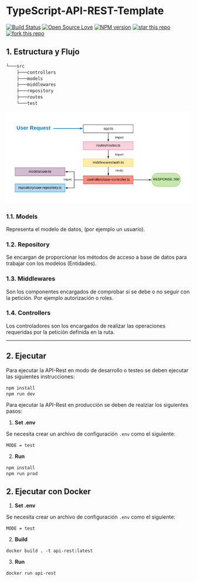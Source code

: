 # TypeScript-API-REST-Template

[![Build Status](https://travis-ci.com/antonioalfa22/TypeScript-API-REST-Template.svg?branch=master)](https://travis-ci.com/antonioalfa22/TypeScript-API-REST-Template)
[![Open Source Love](https://badges.frapsoft.com/os/mit/mit.svg?v=102)](https://github.com/ellerbrock/open-source-badge/)
[![NPM version](https://badge.fury.io/js/badge-list.svg)](https://github.com/antonioalfa22/TypeScript-API-REST-Template)
[![star this repo](http://githubbadges.com/star.svg?user=antonioalfa22&repo=TypeScript-API-REST-Template&style=flat)](https://github.com/antonioalfa22/TypeScript-API-REST-Template)
[![fork this repo](http://githubbadges.com/fork.svg?user=antonioalfa22&repo=TypeScript-API-REST-Template&style=flat)](https://github.com/antonioalfa22/TypeScript-API-REST-Template/fork)


## 1. Estructura y Flujo

```bash
└───src
    ├───controllers
    ├───models
    ├───middlewares
    ├───repository
    ├───routes
    └───test
```

![flow diagram](./flow.png)

### 1.1. Models

Representa el modelo de datos, (por ejemplo un usuario).

### 1.2. Repository

Se encargan de proporcionar los métodos de acceso a base de datos para trabajar con los modelos (Entidades).

### 1.3. Middlewares

Son los componentes encargados de comprobar si se debe o no seguir con la petición. Por ejemplo autorización o roles.

### 1.4. Controllers

Los controladores son los encargados de realizar las operaciones requeridas por la petición definida en la ruta.

_______

## 2. Ejecutar

Para ejecutar la API-Rest en modo de desarrollo o testeo se deben ejecutar las siguientes instrucciones:

```node
npm install
npm run dev
```

Para ejecutar la API-Rest en producción se deben de realziar los siguientes pasos:

1. **Set .env**

Se necesita crear un archivo de configuración `.env` como el siguiente:

```env
MODE = test
```

2. **Run**

```node
npm install
npm run prod
```

## 2. Ejecutar con Docker

1. **Set .env**

Se necesita crear un archivo de configuración `.env` como el siguiente:

```env
MODE = test
```

2. **Build**

```docker
docker build . -t api-rest:latest
```

3. **Run**

```docker
docker run api-rest
```